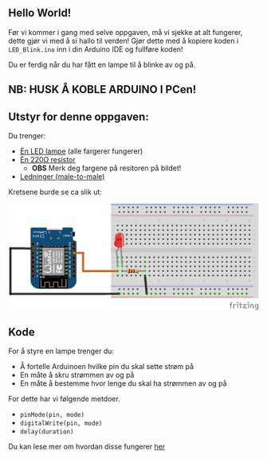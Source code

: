 ## Hello World! 

Før vi kommer i gang med selve oppgaven, må vi sjekke at alt fungerer, dette gjør vi med å si hallo til verden! Gjør dette med å kopiere koden i `LED_Blink.ino` inn i din Arduino IDE og fullføre koden! 

Du er ferdig når du har fått en lampe til å blinke av og på. 

## NB: HUSK Å KOBLE ARDUINO I PCen! 

## Utstyr for denne oppgaven:
Du trenger:
* [Èn LED lampe](http://a.pragprog.com/magazines/2010-07/images/leds__4z1zpv__.jpg)  (alle fargerer fungerer)
* [Èn 220Ω resistor](https://pandaelectronicsbd.com/wp-content/uploads/2017/07/220-ohm.jpg) 
  * **OBS** Merk deg fargene på resitoren på bildet!  
* [Ledninger (male-to-male)](https://cdn.solarbotics.com/products/photos/03e0f1ccebb02b4dc5cc17e395d3049b/45040-IMG_6236wht.jpg?w=800)

Kretsene burde se ca slik ut: 

![ledkrests](oppgave1.png)

## Kode 
For å styre en lampe trenger du: 
* Å fortelle Arduinoen hvilke pin du skal sette strøm på 
* En måte å skru strømmen av og på
* En måte å bestemme hvor lenge du skal ha strømmen av og på 

For dette har vi følgende metdoer. 

* `pinMode(pin, mode)`
* `digitalWrite(pin, mode)`
* `delay(duration)` 

Du kan lese mer om hvordan disse fungerer [her](https://www.arduino.cc/reference/en/language/functions/digital-io/pinmode/)
